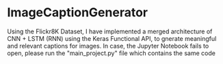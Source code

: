 # ImageCaptionGenerator
Using the Flickr8K Dataset, I have implemented a merged architecture of CNN + LSTM (RNN) using the Keras Functional API, to gnerate meaningful and relevant captions for images.
In case, the Jupyter Notebook fails to open, please run the "main_project.py" file which contains the same code
